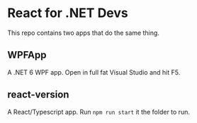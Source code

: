 # React for .NET Devs

This repo contains two apps that do the same thing.

## WPFApp

A .NET 6 WPF app. Open in full fat Visual Studio and hit F5.

## react-version

A React/Typescript app. Run ```npm run start``` it the folder to run.
